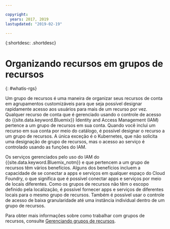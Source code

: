 ```yaml
---

copyright:
  years: 2017, 2019
lastupdated: "2019-02-19"

---
```


{:shortdesc: .shortdesc}

# Organizando recursos em grupos de recursos
{: #whatis-rgs}

Um grupo de recursos é uma maneira de organizar seus recursos de conta em agrupamentos customizáveis para que seja possível designar rapidamente acesso aos usuários para mais de um recurso por vez. Qualquer recurso de conta que é gerenciado usando o controle de acesso do {{site.data.keyword.Bluemix}} Identity and Access Management (IAM) pertence a um grupo de recursos em sua conta. Quando você inclui um recurso em sua conta por meio do catálogo, é possível designar o recurso a um grupo de recursos. A
única exceção é o Kubernetes, que não solicita uma designação de grupo de recursos, mas o acesso ao serviço é controlado
usando as funções do IAM.

Os serviços gerenciados pelo uso do IAM do {{site.data.keyword.Bluemix_notm}} e que pertencem a um grupo de recursos têm vários benefícios. Alguns dos benefícios incluem a capacidade de se conectar a apps e serviços em qualquer espaço do Cloud Foundry, o que significa que é possível conectar apps e serviços por meio de locais diferentes. Como
os grupos de recursos não têm o escopo definido pela localização, é possível fornecer apps e serviços de
diferentes locais para o mesmo grupo de recursos. Também é possível usar o controle de acesso de baixa granularidade até uma instância individual dentro de um grupo de recursos.

Para obter mais informações sobre como trabalhar com grupos de recursos, consulte [Gerenciando grupos de recursos](/docs/resources?topic=resources-rgs). 
